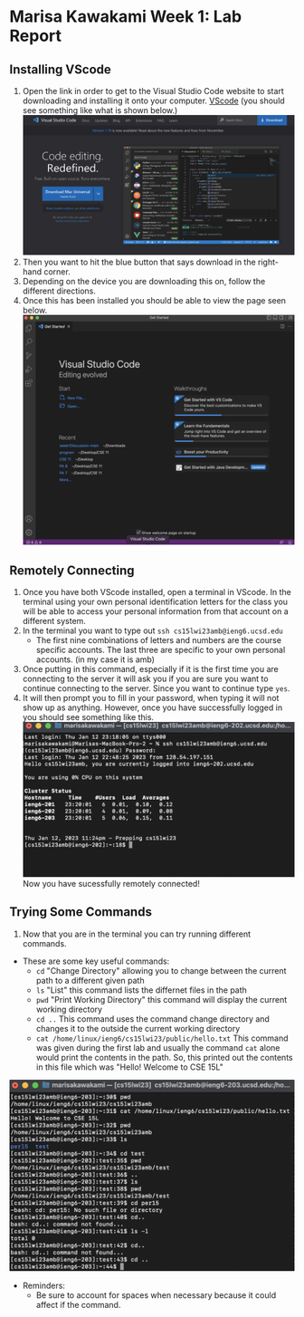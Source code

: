 # Marisa Kawakami Week 1: Lab Report 

## Installing VScode 
1. Open the link in order to get to the Visual Studio Code website to start downloading and installing it onto your computer. 
[VScode](https://code.visualstudio.com/) (you should see something like what is shown below.) 
![Image](website.png)
2. Then you want to hit the blue button that says download in the right-hand corner. 
3. Depending on the device you are downloading this on, follow the different directions. 
4. Once this has been installed you should be able to view the page seen below. 
![Image](VSCstarterpage.png)

## Remotely Connecting 
1. Once you have both VScode installed, open a terminal in VScode. In the terminal using your own personal identification letters for the class you will be able to access your personal information from that account on a different system. 
2. In the terminal you want to type out `ssh cs15lwi23amb@ieng6.ucsd.edu`
   - The first nine combinations of letters and numbers are the course specific accounts. The last three are specific to your own personal accounts. (in my case it is amb)
4. Once putting in this command, especially if it is the first time you are connecting to the server it will ask you if you are sure you want to continue connecting to the server. Since you want to continue type `yes`.
5. It will then prompt you to fill in your password, when typing it will not show up as anything. However, once you have successfully logged in you should see something like this. 
![Image](RemotelyConnecting.png)
Now you have sucessfully remotely connected! 
## Trying Some Commands 
1. Now that you are in the terminal you can try running different commands.
- These are some key useful commands:
   - `cd`  "Change Directory" allowing you to change between the current path to a different given path 
   - `ls`  "List" this command lists the differnet files in the path 
   - `pwd`  "Print Working Directory" this command will display the current working directory 
   - `cd ..`  This command uses the command change directory and changes it to the outside the current working directory
   - `cat /home/linux/ieng6/cs15lwi23/public/hello.txt`  This command was given during the first lab and usually the command `cat` alone would print the contents in the path. So, this printed out the contents in this file which was "Hello! Welcome to CSE 15L"

![Image](RunningCommands.png)
- Reminders:
   - Be sure to account for spaces when necessary because it could affect if the command. 

